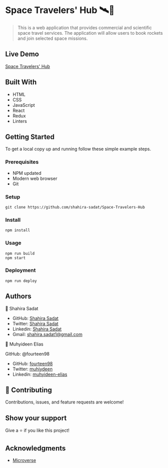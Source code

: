 # Space Travelers' Hub 🛰🚀
> This is a web application that provides commercial and scientific space travel services. 
> The application will allow users to book rockets and join selected space missions.

## Live Demo
[Space Travelers' Hub](https://630733198d53a95fb699dec3--dreamy-blini-ee4660.netlify.app/)

## Built With

- HTML
- CSS
- JavaScript
- React
- Redux
- Linters

  
## Getting Started

To get a local copy up and running follow these simple example steps.

### Prerequisites

 - NPM updated
 - Modern web browser
 - Git
  
### Setup

    git clone https://github.com/shahira-sadat/Space-Travelers-Hub 

### Install
    npm install

### Usage
    npm run build
    npm start

### Deployment
    npm run deploy


## Authors
👤 Shahira Sadat

- GitHub: [Shahira Sadat](https://github.com/shahira-sadat)
- Twitter: [Shahira Sadat](https://twitter.com/SadatShahira)
- Linkedin: [Shahira Sadat](https://www.linkedin.com/in/shahira-sadat-49b402199)
- Gmail: shahira.sadat1@gmail.com
  
👤 Muhyideen Elias

GitHub: @fourteen98

- GitHub: [fourteen98](https://github.com/Fourteen98/)
- Twitter: [muhiydeen](https://twitter.com/muhiydeen)
- Linkedin: [muhyideen-elias](https://www.linkedin.com/in/muhyideen-elias-53719994/)
  


## 🤝 Contributing
Contributions, issues, and feature requests are welcome!

## Show your support

Give a ⭐️ if you like this project!

## Acknowledgments

- [Microverse](https://www.microverse.org/)
